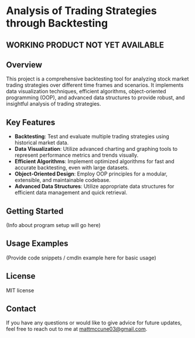 # Analysis of Trading Strategies through Backtesting

## **WORKING PRODUCT NOT YET AVAILABLE** 
## Overview
This project is a comprehensive backtesting tool for analyzing stock market trading strategies over different time frames and scenarios. It implements data visualization techniques, efficient algorithms, object-oriented programming (OOP), and advanced data structures to provide robust, and insightful analysis of trading strategies.

## Key Features
- **Backtesting**: Test and evaluate multiple trading strategies using historical market data.
- **Data Visualization**: Utilize advanced charting and graphing tools to represent performance metrics and trends visually.
- **Efficient Algorithms**: Implement optimized algorithms for fast and accurate backtesting, even with large datasets.
- **Object-Oriented Design**: Employ OOP principles for a modular, extensible, and maintainable codebase.
- **Advanced Data Structures**: Utilize appropriate data structures for efficient data management and quick retrieval.

## Getting Started
(Info about program setup will go here)

## Usage Examples
(Provide code snippets / cmdln example here for basic usage)

## License
MIT license

## Contact
If you have any questions or would like to give advice for future updates, feel free to reach out to me at mattmccune03@gmail.com. 
